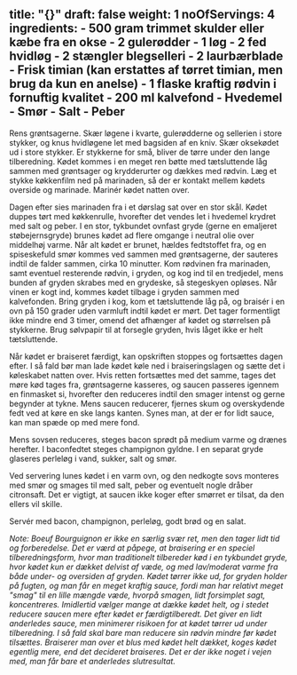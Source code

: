 title: "{}"
draft: false
weight: 1
noOfServings: 4
ingredients:
	- 500 gram trimmet skulder eller kæbe fra en okse
	- 2 gulerødder
	- 1 løg
	- 2 fed hvidløg
	- 2 stængler blegselleri
	- 2 laurbærblade
	- Frisk timian (kan erstattes af tørret timian, men brug da kun en anelse)
	- 1 flaske kraftig rødvin i fornuftig kvalitet
	- 200 ml kalvefond
	- Hvedemel
	- Smør
	- Salt
	- Peber
---

Rens grøntsagerne. Skær løgene i kvarte, gulerødderne og sellerien i
store stykker, og knus hvidløgene let med bagsiden af en kniv. Skær
oksekødet ud i store stykker. Er stykkerne for små, bliver de tørre
under den lange tilberedning. Kødet kommes i en meget ren bøtte med
tætsluttende låg sammen med grøntsager og krydderurter og dækkes med
rødvin. Læg et stykke køkkenfilm ned på marinaden, så der er kontakt
mellem kødets overside og marinade. Marinér kødet natten over.

Dagen efter sies marinaden fra i et dørslag sat over en stor skål. Kødet
duppes tørt med køkkenrulle, hvorefter det vendes let i hvedemel krydret
med salt og peber. I en stor, tykbundet ovnfast gryde (gerne en
emaljeret støbejernsgryde) brunes kødet ad flere omgange i neutral olie
over middelhøj varme. Når alt kødet er brunet, hældes fedtstoffet fra,
og en spiseskefuld smør kommes ved sammen med grøntsagerne, der sauteres
indtil de falder sammen, cirka 10 minutter. Kom rødvinen fra marinaden,
samt eventuel resterende rødvin, i gryden, og kog ind til en tredjedel,
mens bunden af gryden skrabes med en grydeske, så stegeskyen opløses.
Når vinen er kogt ind, kommes kødet tilbage i gryden sammen med
kalvefonden. Bring gryden i kog, kom et tætsluttende låg på, og braisér
i en ovn på 150 grader uden varmluft indtil kødet er mørt. Det tager
formentligt ikke mindre end 3 timer, omend det afhænger af kødet og
størrelsen på stykkerne. Brug sølvpapir til at forsegle gryden, hvis
låget ikke er helt tætsluttende.

Når kødet er braiseret færdigt, kan opskriften stoppes og fortsættes
dagen efter. I så fald bør man lade kødet køle ned i braiseringslagen og
sætte det i køleskabet natten over. Hvis retten fortsættes med det
samme, tages det møre kød tages fra, grøntsagerne kasseres, og saucen
passeres igennem en finmasket si, hvorefter den reduceres indtil den
smager intenst og gerne begynder at tykne. Mens saucen reducerer,
fjernes skum og overskydende fedt ved at køre en ske langs kanten. Synes
man, at der er for lidt sauce, kan man spæde op med mere fond.

Mens sovsen reduceres, steges bacon sprødt på medium varme og drænes
herefter. I baconfedtet steges champignon gyldne. I en separat gryde
glaseres perleløg i vand, sukker, salt og smør.

Ved servering lunes kødet i en varm ovn, og den nedkogte sovs monteres
med smør og smages til med salt, peber og eventuelt nogle dråber
citronsaft. Det er vigtigt, at saucen ikke koger efter smørret er
tilsat, da den ellers vil skille.

Servér med bacon, champignon, perleløg, godt brød og en salat.

*Note: Boeuf Bourguignon er ikke en særlig svær ret, men den tager lidt
tid og forberedelse. Det er værd at påpege, at braisering er en speciel
tilberedningsform, hvor man traditionelt tilbereder kød i en tykbundet
gryde, hvor kødet kun er dækket delvist af væde, og med lav/moderat
varme fra både under- og oversiden af gryden. Kødet tørrer ikke ud, for
gryden holder på fugten, og man får en meget kraftig sauce, fordi man
har relativt meget "smag" til en lille mængde væde, hvorpå smagen, lidt
forsimplet sagt, koncentreres. Imidlertid vælger mange at dække kødet
helt, og i stedet reducere saucen mere efter kødet er færdigtilberedt.
Det giver en lidt anderledes sauce, men minimerer risikoen for at kødet
tørrer ud under tilberedning. I så fald skal bare man reducere sin
rødvin mindre før kødet tilsættes. Braiserer man over et blus med kødet
helt dækket, koges kødet egentlig mere, end det decideret braiseres. Det
er der ikke noget i vejen med, man får bare et anderledes slutresultat.*

